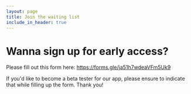 ```yaml
---
layout: page
title: Join the waiting list
include_in_header: true
---
```


# Wanna sign up for early access?

Please fill out this form here: https://forms.gle/ja51h7wdeaVFm5Uk9

If you'd like to become a beta tester for our app, please ensure to indicate that while filling up the form.
Thank you!